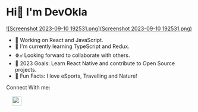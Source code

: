 # Hi👋 I'm DevOkla
[![Screenshot 2023-09-10 192531.png](Screenshot 2023-09-10 192531.png)](https://github.com/DevOkla/DevOkla/blob/main/Screenshot%202023-09-10%20192531.png)


- 💯 Working on React and JavaScript.
- 🌱 I'm currently learning TypeScript and Redux.
- ⛹️‍♂️	Looking forward to collaborate with others.
- 🥅 2023 Goals: Learn React Native and contribute to Open Source projects.
- 💫 Fun Facts: I love eSports, Travelling and Nature! 

Connect With me: <br>
 <a href="https://www.linkedin.com/in/maamoun-okla-283120235/" target="_blank"><img src="https://user-images.githubusercontent.com/103046974/230775546-bc0e3ad8-ec9a-4e89-b5d2-6e5f993edcaa.png" style="width:25px; margin:16px;"></a>

 

